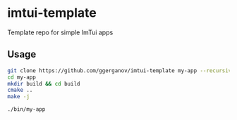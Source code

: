 # imtui-template

Template repo for simple ImTui apps

## Usage

```bash
git clone https://github.com/ggerganov/imtui-template my-app --recursive
cd my-app
mkdir build && cd build
cmake ..
make -j

./bin/my-app
```

